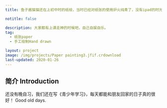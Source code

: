 ```yaml
---
title: 鱼子酱猫猫还在上初中时的纸绘，当时已经对纸张的使用炉火纯青了，没有ipad的时光，一切都是那么质朴。I don't have electronic products, but I love and support everything。

notitle: false

description: 大家都有上课走神的时候吧，自己自娱自乐。
tag:
  - 纸张paper
  - 手工绘制Hand drawn

layout: project
image: /img/projects/Paper painting3.jfif.crdownload
last-updated: 2020-01-26
---
```


## 简介 Introduction

还没有晚自习，我们还在写《青少年学习》，每天都能和朋友回家的日子真的很好！
Good old days.
